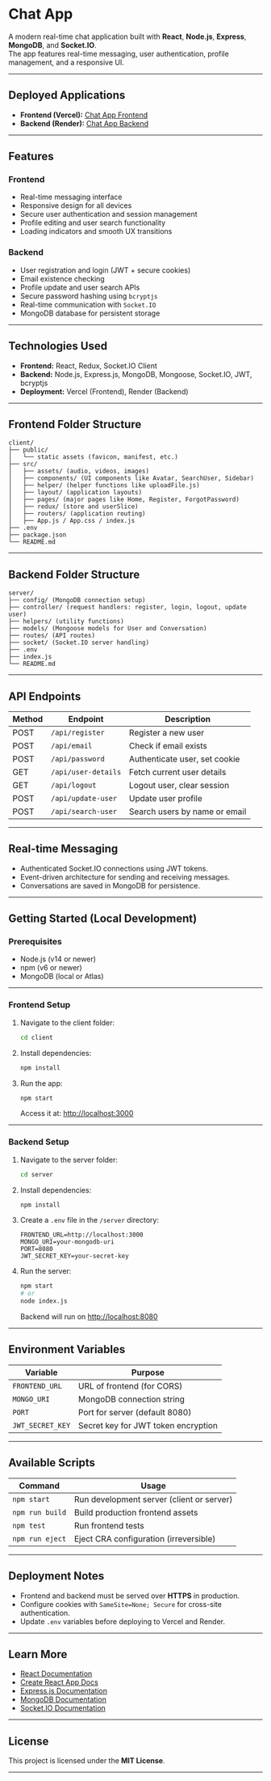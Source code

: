 # Chat App

A modern real-time chat application built with **React**, **Node.js**, **Express**, **MongoDB**, and **Socket.IO**.  
The app features real-time messaging, user authentication, profile management, and a responsive UI.

---

## Deployed Applications

- **Frontend (Vercel):** [Chat App Frontend](https://chat-app-front-dusky-three.vercel.app/)
- **Backend (Render):** [Chat App Backend](https://chat-app-oeoa.onrender.com/)

---

## Features

### Frontend
- Real-time messaging interface
- Responsive design for all devices
- Secure user authentication and session management
- Profile editing and user search functionality
- Loading indicators and smooth UX transitions

### Backend
- User registration and login (JWT + secure cookies)
- Email existence checking
- Profile update and user search APIs
- Secure password hashing using `bcryptjs`
- Real-time communication with `Socket.IO`
- MongoDB database for persistent storage

---

## Technologies Used

- **Frontend:** React, Redux, Socket.IO Client
- **Backend:** Node.js, Express.js, MongoDB, Mongoose, Socket.IO, JWT, bcryptjs
- **Deployment:** Vercel (Frontend), Render (Backend)

---

## Frontend Folder Structure

```
client/
├── public/
│   └── static assets (favicon, manifest, etc.)
├── src/
│   ├── assets/ (audio, videos, images)
│   ├── components/ (UI components like Avatar, SearchUser, Sidebar)
│   ├── helper/ (helper functions like uploadFile.js)
│   ├── layout/ (application layouts)
│   ├── pages/ (major pages like Home, Register, ForgotPassword)
│   ├── redux/ (store and userSlice)
│   ├── routers/ (application routing)
│   ├── App.js / App.css / index.js
├── .env
├── package.json
└── README.md
```

---

## Backend Folder Structure

```
server/
├── config/ (MongoDB connection setup)
├── controller/ (request handlers: register, login, logout, update user)
├── helpers/ (utility functions)
├── models/ (Mongoose models for User and Conversation)
├── routes/ (API routes)
├── socket/ (Socket.IO server handling)
├── .env
├── index.js
└── README.md
```

---

## API Endpoints

| Method | Endpoint            | Description                     |
|--------|---------------------|---------------------------------|
| POST   | `/api/register`      | Register a new user             |
| POST   | `/api/email`         | Check if email exists           |
| POST   | `/api/password`      | Authenticate user, set cookie   |
| GET    | `/api/user-details`  | Fetch current user details      |
| GET    | `/api/logout`        | Logout user, clear session      |
| POST   | `/api/update-user`   | Update user profile             |
| POST   | `/api/search-user`   | Search users by name or email   |

---

## Real-time Messaging

- Authenticated Socket.IO connections using JWT tokens.
- Event-driven architecture for sending and receiving messages.
- Conversations are saved in MongoDB for persistence.

---

## Getting Started (Local Development)

### Prerequisites
- Node.js (v14 or newer)
- npm (v6 or newer)
- MongoDB (local or Atlas)

---

### Frontend Setup

1. Navigate to the client folder:
   ```bash
   cd client
   ```
2. Install dependencies:
   ```bash
   npm install
   ```
3. Run the app:
   ```bash
   npm start
   ```
   Access it at: [http://localhost:3000](http://localhost:3000)

---

### Backend Setup

1. Navigate to the server folder:
   ```bash
   cd server
   ```
2. Install dependencies:
   ```bash
   npm install
   ```
3. Create a `.env` file in the `/server` directory:
   ```
   FRONTEND_URL=http://localhost:3000
   MONGO_URI=your-mongodb-uri
   PORT=8080
   JWT_SECRET_KEY=your-secret-key
   ```
4. Run the server:
   ```bash
   npm start
   # or
   node index.js
   ```
   Backend will run on [http://localhost:8080](http://localhost:8080)

---

## Environment Variables

| Variable        | Purpose                                  |
|-----------------|------------------------------------------|
| `FRONTEND_URL`   | URL of frontend (for CORS)              |
| `MONGO_URI`      | MongoDB connection string              |
| `PORT`           | Port for server (default 8080)         |
| `JWT_SECRET_KEY` | Secret key for JWT token encryption    |

---

## Available Scripts

| Command            | Usage                                   |
|--------------------|----------------------------------------|
| `npm start`         | Run development server (client or server) |
| `npm run build`     | Build production frontend assets       |
| `npm test`          | Run frontend tests                     |
| `npm run eject`     | Eject CRA configuration (irreversible) |

---

## Deployment Notes

- Frontend and backend must be served over **HTTPS** in production.
- Configure cookies with `SameSite=None; Secure` for cross-site authentication.
- Update `.env` variables before deploying to Vercel and Render.

---

## Learn More

- [React Documentation](https://reactjs.org/)
- [Create React App Docs](https://facebook.github.io/create-react-app/)
- [Express.js Documentation](https://expressjs.com/)
- [MongoDB Documentation](https://www.mongodb.com/docs/)
- [Socket.IO Documentation](https://socket.io/)

---

## License

This project is licensed under the **MIT License**.

---
